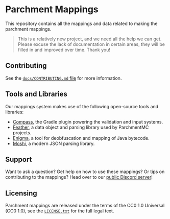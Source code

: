 Parchment Mappings
==================

This repository contains all the mappings and data related to making the parchment mappings.

> This is a relatively new project, and we need all the help we can get. Please excuse the lack of documentation in certain areas, they will be filled in and improved over time. Thank you!

## Contributing
See the [`docs/CONTRIBUTING.md` file](docs/CONTRIBUTING.md) for more information.

## Tools and Libraries
Our mappings system makes use of the following open-source tools and libraries:
- [Compass](https://github.com/ParchmentMC/Compass), the Gradle plugin powering the validation and input systems.
- [Feather](https://github.com/ParchmentMC/Feather), a data object and parsing library used by ParchmentMC projects.
- [Enigma](https://github.com/FabricMC/enigma), a tool for deobfuscation and mapping of Java bytecode.
- [Moshi](https://github.com/square/moshi), a modern JSON parsing library.

## Support
Want to ask a question? Get help on how to use these mappings? Or tips on contributing to the mappings? Head over to our [public Discord server](https://parchmentmc.org/discord.html)!

## Licensing
Parchment mappings are released under the terms of the CC0 1.0 Universal (CC0 1.0), see the [`LICENSE.txt`](LICENSE.txt) for the full legal text.
